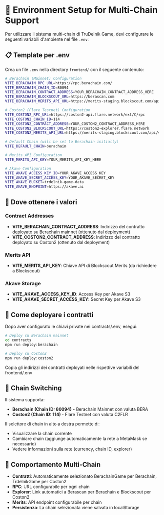 # 🔧 Environment Setup for Multi-Chain Support

Per utilizzare il sistema multi-chain di TruDelník Game, devi configurare le seguenti variabili d'ambiente nel file `.env`:

## 📋 Template per .env

Crea un file `.env` nella directory `frontend/` con il seguente contenuto:

```bash
# Berachain (Mainnet) Configuration
VITE_BERACHAIN_RPC_URL=https://rpc.berachain.com/
VITE_BERACHAIN_CHAIN_ID=80094
VITE_BERACHAIN_CONTRACT_ADDRESS=YOUR_BERACHAIN_CONTRACT_ADDRESS_HERE
VITE_BERACHAIN_BLOCKSCOUT_URL=https://berascan.com
VITE_BERACHAIN_MERITS_API_URL=https://merits-staging.blockscout.com/api/v1

# Coston2 (Flare Testnet) Configuration
VITE_COSTON2_RPC_URL=https://coston2-api.flare.network/ext/C/rpc
VITE_COSTON2_CHAIN_ID=114
VITE_COSTON2_CONTRACT_ADDRESS=YOUR_COSTON2_CONTRACT_ADDRESS_HERE
VITE_COSTON2_BLOCKSCOUT_URL=https://coston2-explorer.flare.network
VITE_COSTON2_MERITS_API_URL=https://merits-staging.blockscout.com/api/v1

# Default Chain (will be set to Berachain initially)
VITE_DEFAULT_CHAIN=berachain

# Merits API Configuration
VITE_MERITS_API_KEY=YOUR_MERITS_API_KEY_HERE

# Akave Configuration
VITE_AKAVE_ACCESS_KEY_ID=YOUR_AKAVE_ACCESS_KEY
VITE_AKAVE_SECRET_ACCESS_KEY=YOUR_AKAVE_SECRET_KEY
VITE_AKAVE_BUCKET=trdelnik-game-data
VITE_AKAVE_ENDPOINT=https://akave.ai
```

## 🔗 Dove ottenere i valori

### Contract Addresses
- **VITE_BERACHAIN_CONTRACT_ADDRESS**: Indirizzo del contratto deployato su Berachain mainnet (ottenuto dal deployment)
- **VITE_COSTON2_CONTRACT_ADDRESS**: Indirizzo del contratto deployato su Coston2 (ottenuto dal deployment)

### Merits API
- **VITE_MERITS_API_KEY**: Chiave API di Blockscout Merits (da richiedere a Blockscout)

### Akave Storage
- **VITE_AKAVE_ACCESS_KEY_ID**: Access Key per Akave S3
- **VITE_AKAVE_SECRET_ACCESS_KEY**: Secret Key per Akave S3

## 🚀 Come deployare i contratti

Dopo aver configurato le chiavi private nei contracts/.env, esegui:

```bash
# Deploy su Berachain mainnet
cd contracts
npm run deploy:berachain

# Deploy su Coston2  
npm run deploy:coston2
```

Copia gli indirizzi dei contratti deployati nelle rispettive variabili del frontend/.env

## 🎯 Chain Switching

Il sistema supporta:
- **Berachain (Chain ID: 80094)** - Berachain Mainnet con valuta BERA
- **Coston2 (Chain ID: 114)** - Flare Testnet con valuta C2FLR

Il selettore di chain in alto a destra permette di:
- Visualizzare la chain corrente
- Cambiare chain (aggiunge automaticamente la rete a MetaMask se necessario)
- Vedere informazioni sulla rete (currency, chain ID, explorer)

## 🔄 Comportamento Multi-Chain

- **Contratti**: Automaticamente selezionato BerachainGame per Berachain, TrdelnikGame per Coston2
- **RPC**: URL configurabile per ogni chain
- **Explorer**: Link automatici a Berascan per Berachain e Blockscout per Coston2
- **Merits**: API endpoint configurabile per chain
- **Persistenza**: La chain selezionata viene salvata in localStorage 